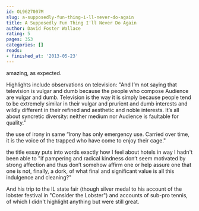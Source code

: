 ```yaml
---
id: OL9627007M
slug: a-supposedly-fun-thing-i-ll-never-do-again
title: A Supposedly Fun Thing I'll Never Do Again
author: David Foster Wallace
rating: 5
pages: 353
categories: []
reads:
- finished_at: '2013-05-23'
---
```

amazing, as expected.

Highlights include observations on television:
"And I’m not saying that television is vulgar and dumb because the people who compose Audience are vulgar and dumb. Television is the way it is simply because people tend to be extremely similar in their vulgar and prurient and dumb interests and wildly different in their refined and aesthetic and noble interests. It’s all about syncretic diversity: neither medium nor Audience is faultable for quality."

the use of irony in same
“Irony has only emergency use. Carried over time, it is the voice of the trapped who have come to enjoy their cage."

the title essay puts into words exactly how I feel about hotels in way I hadn't been able to
"if pampering and radical kindness don’t seem motivated by strong affection and thus don’t somehow affirm one or help assure one that one is not, finally, a dork, of what final and significant value is all this indulgence and cleaning?"

And his trip to the IL state fair (though silver medal to his account of the lobster festival in "Consider the Lobster") and accounts of sub-pro tennis, of which I didn't highlight anything but were still great.

